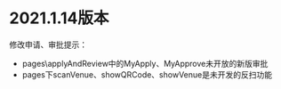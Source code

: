 # 2021.1.14版本

修改申请、审批提示：

- pages\applyAndReview中的MyApply、MyApprove未开放的新版审批
- pages下scanVenue、showQRCode、showVenue是未开发的反扫功能
